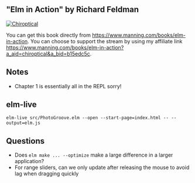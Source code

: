 "Elm in Action" by Richard Feldman
---

[![Chiroptical](https://img.shields.io/badge/twitch.tv-chiroptical-purple?logo=twitch&style=for-the-badge)](https://twitch.tv/chiroptical)

You can get this book directly from https://www.manning.com/books/elm-in-action. You can choose to support the stream by using my affiliate link https://www.manning.com/books/elm-in-action?a_aid=chiroptical&a_bid=b15edc5c.

## Notes

- Chapter 1 is essentially all in the REPL sorry!

## elm-live

```console
elm-live src/PhotoGroove.elm --open --start-page=index.html -- --output=elm.js
```

## Questions

- Does `elm make ... --optimize` make a large difference in a larger
  application?
- For range sliders, can we only update after releasing the mouse to avoid
  lag when dragging quickly
